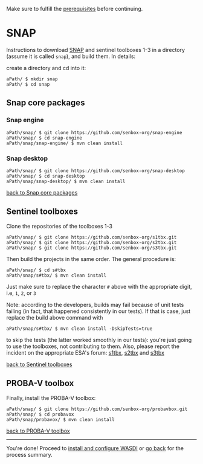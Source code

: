
Make sure to fulfill the [prerequisites](./prerequisites.md) before continuing.

# SNAP

Instructions to download [SNAP](https://senbox.atlassian.net/wiki/spaces/SNAP/pages/10879039/How+to+build+SNAP+from+sources) and sentinel toolboxes 1-3 in a directory (assume it is called `snap`), and build them. In details:

create a directory and cd into it:

```
aPath/ $ mkdir snap
aPath/ $ cd snap
```

## Snap core packages

### Snap engine

```
aPath/snap/ $ git clone https://github.com/senbox-org/snap-engine
aPath/snap/ $ cd snap-engine
aPath/snap/snap-engine/ $ mvn clean install
```

### Snap desktop

```
aPath/snap/ $ git clone https://github.com/senbox-org/snap-desktop
aPath/snap/ $ cd snap-desktop
aPath/snap/snap-desktop/ $ mvn clean install
```

[back to Snap core packages](#snap-core-packages)


## Sentinel toolboxes

Clone the repositories of the toolboxes 1-3

```
aPath/snap/ $ git clone https://github.com/senbox-org/s1tbx.git
aPath/snap/ $ git clone https://github.com/senbox-org/s2tbx.git
aPath/snap/ $ git clone https://github.com/senbox-org/s3tbx.git
```

Then build the projects in the same order. The general procedure is:

```
aPath/snap/ $ cd s#tbx
aPath/snap/s#tbx/ $ mvn clean install

```
Just make sure to replace the character `#` above with the appropriate digit, i.e, `1`, `2`, or `3`

Note: according to the developers, builds may fail because of unit tests failing (in fact, that happened consistently in our tests). If that is case, just replace the build above command with

```
aPath/snap/s#tbx/ $ mvn clean install -DskipTests=true
```

to skip the tests (the latter worked smoothly in our tests): you're just going to use the toolboxes, not contributing to them. Also, please report the incident on the appropriate ESA's forum: [s1tbx](https://forum.step.esa.int/c/s1tbx/problem-reports), [s2tbx](https://forum.step.esa.int/c/s2tbx/problem-reports) and [s3tbx](https://forum.step.esa.int/c/s3tbx/problem-reports)

[back to Sentinel toolboxes](#sentinel-toolboxes)

## PROBA-V toolbox

Finally, install the PROBA-V toolbox:

```
aPath/snap/ $ git clone https://github.com/senbox-org/probavbox.git
aPath/snap/ $ cd probavox
aPath/snap/probavox/ $ mvn clean install
```

[back to PROBA-V toolbox](#proba-v-toolbox)

----

You're done!
Proceed to [install and configure WASDI](./setupWasdi.md) or [go back](./README.md) for the process summary.